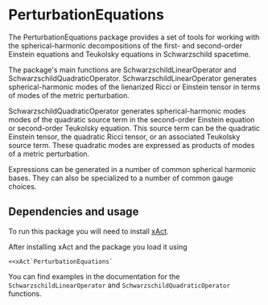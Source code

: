 # PerturbationEquations

The PerturbationEquations package provides a set of tools for working with the spherical-harmonic decompositions of the first- and second-order Einstein equations and Teukolsky equations in Schwarzschild spacetime.

The package's main functions are SchwarzschildLinearOperator and SchwarzschildQuadraticOperator. SchwarzschildLinearOperator generates spherical-harmonic modes of the lienarized Ricci or Einstein tensor in terms of modes of the metric perturbation. 

SchwarzschildQuadraticOperator generates spherical-harmonic modes modes of the quadratic source term in the second-order Einstein equation or second-order Teukolsky equation. This source term can be the quadratic Einstein tensor, the quadratic Ricci tensor, or an associated Teukolsky source term. These quadratic modes are expressed as products of modes of a metric perturbation.

Expressions can be generated in a number of common spherical harmonic bases. They can also be specialized to a number of common gauge choices.

## Dependencies and usage

To run this package you will need to install [xAct](http://www.xact.es/).

After installing xAct and the package you load it using

```
<<xAct`PerturbationEquations`
```

You can find examples in the documentation for the `SchwarzschildLinearOperator` and `SchwarzschildQuadraticOperator` functions.
